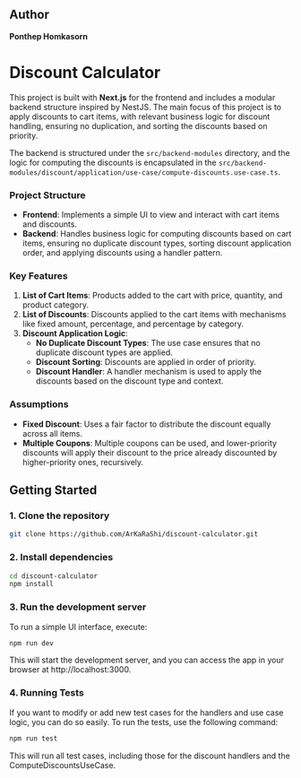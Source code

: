 ## Author

**Ponthep Homkasorn**

# Discount Calculator

This project is built with **Next.js** for the frontend and includes a modular backend structure inspired by NestJS. The main focus of this project is to apply discounts to cart items, with relevant business logic for discount handling, ensuring no duplication, and sorting the discounts based on priority.

The backend is structured under the `src/backend-modules` directory, and the logic for computing the discounts is encapsulated in the `src/backend-modules/discount/application/use-case/compute-discounts.use-case.ts`.

### Project Structure

-   **Frontend**: Implements a simple UI to view and interact with cart items and discounts.
-   **Backend**: Handles business logic for computing discounts based on cart items, ensuring no duplicate discount types, sorting discount application order, and applying discounts using a handler pattern.

### Key Features

1. **List of Cart Items**: Products added to the cart with price, quantity, and product category.
2. **List of Discounts**: Discounts applied to the cart items with mechanisms like fixed amount, percentage, and percentage by category.
3. **Discount Application Logic**:
    - **No Duplicate Discount Types**: The use case ensures that no duplicate discount types are applied.
    - **Discount Sorting**: Discounts are applied in order of priority.
    - **Discount Handler**: A handler mechanism is used to apply the discounts based on the discount type and context.

### Assumptions

-   **Fixed Discount**: Uses a fair factor to distribute the discount equally across all items.
-   **Multiple Coupons**: Multiple coupons can be used, and lower-priority discounts will apply their discount to the price already discounted by higher-priority ones, recursively.

## Getting Started

### 1. Clone the repository

```bash
git clone https://github.com/ArKaRaShi/discount-calculator.git
```

### 2. Install dependencies

```bash
cd discount-calculator
npm install
```

### 3. Run the development server

To run a simple UI interface, execute:

```bash
npm run dev
```

This will start the development server, and you can access the app in your browser at http://localhost:3000.

### 4. Running Tests

If you want to modify or add new test cases for the handlers and use case logic, you can do so easily. To run the tests, use the following command:

```bash
npm run test
```

This will run all test cases, including those for the discount handlers and the ComputeDiscountsUseCase.
